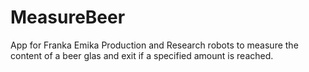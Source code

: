 # MeasureBeer
App for Franka Emika Production and Research robots to measure the content of a beer glas and exit if a specified amount is reached.
